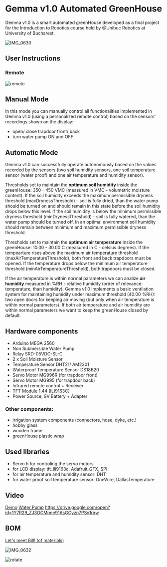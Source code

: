 # Gemma v1.0 Automated GreenHouse
Gemma v1.0 is a smart automated greenHouse developed as a final project for the Introduction to Robotics course held by @Unibuc Robotics at University of Bucharest.

![IMG_0630](https://user-images.githubusercontent.com/56949829/75315898-a10e4280-586c-11ea-81f6-10eda8c9e9d2.JPG)


## User Instructions
### Remote
![remote](https://user-images.githubusercontent.com/56949829/75142137-178b3300-56fb-11ea-8276-287644a78839.png)

## Manual Mode
In this mode you can manually control all functionalities implemented in Gemma v1.0 (using a personalized remote control) based on the sensors' recordings shown on the display:
   - open/ close trapdoor front/ back
   - turn water pump ON and OFF
   
## Automatic Mode
Gemma v1.0 can successfully operate autonomously based on the values recorded by the sensors (two soil humidity sensors, one soil temperature sensor (water proof) and one air temperature and humidity sensor).

Thresholds set to maintain the **optimum soil humidity** inside the greenHouse: 350 - 450 VMC (measured in VMC - volumetric moisture content). If the soil humidity exceeds the maximum permissible dryness threshold (maxDrynessThreshold) - soil is fully dried, than the water pump should be turned on and should remain in this state before the soil humidity drops below this level. If the soil humidity is below the minimum permissible dryness threshold (minDrynessThreshold) - soil is fully watered, than the water pump should be turned off. In an optimal environment soil humidity should remain between minimum and maximum permissible dryness threshold.

Thresholds set to maintain the **optimum air temperature** inside the greenHouse: 10.00 - 30.00 C (measured in C - celsius degrees). If the tempearture rises above the maximum air temperature threshold (maxAirTemperatureThreshold),  both front and back trapdoors must be opened. If the temperature drops below the minimum air temperature threshold (minAirTemperatureThreshold), both trapdoors must be closed.

If the air temperature is within normal parameters we can analize **air humidity** measured in %RH - relative humidity (order of relevance: temperature, than humidity). Gemma v1.0 implements a basic ventilation system for maintaining humidity under maximum threshold (40.00 %RH): two open doors for keeping air moving (but only when air temperature is within normal parameters). If both air temperature and air humidity are within normal parameters we want to keep the greenHouse closed by default.
 
## Hardware components

- Arduino MEGA 2560
- Non Submersible Water Pump
- Relay SRD-05VDC-SL-C
- 2 x Soil Moisture Sensor
- Temperature Sensor DHT21/ AM2301 
- Waterproof Temperature Sensor DS18B20
- Servo Motor MG996R (for trapdoor front)
- Servo Motor MG995 (for trapdoor back)
- Infrared remote control + Receiver
- TFT Module 1.44 (ILI9163C)
- Power Source, 9V Battery + Adapter

### Other components:
- irrigation system components (connectors, hose, dyke, etc.)
- hobby glass
- wooden frame
- greenHouse plastic wrap

## Used libraries
- Servo.h for controling the servo motors
- for LCD display: tft_ili9163c, Adafruit_GFX, SPI
- for air temperature and humidity sensor: DHT
- for water proof soil temperature sensor: OneWire, DallasTemperature

## Video
[Demo](https://drive.google.com/open?id=15l3qJuE_g3ZcxMJJkFQ3o5GohRnNKRsi)
[Water Pump](https://drive.google.com/open?id=1Y7R29_ZJ3OCMnne91AsGCyzn7PSv1rqw)
https://drive.google.com/open?id=1Y7R29_ZJ3OCMnne91AsGCyzn7PSv1rqw

## BOM
[Let's meet Bill! (of materials)](https://docs.google.com/spreadsheets/d/1Htry010sDG5Vxl1XxuDkIDsEU6a6pIBbHVVmY9l-o_E/edit#gid=1130803135)

![IMG_0632](https://user-images.githubusercontent.com/56949829/75316304-9902d280-586d-11ea-9842-7c4340e2eb1e.JPG)

![rotate](https://user-images.githubusercontent.com/56949829/75316241-6f49ab80-586d-11ea-8d35-3ad98bdea64a.JPG)

